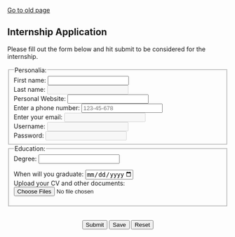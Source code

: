 <!DOCTYPE html>
<html lang="en">
<head>
<title>Internship Application</title>
<meta name="viewport" content="width=device-width, initial-scale=1">
<style>


input.empty {
   box-shadow: 0px 0px 10px red;
}

input.not-empty {
   box-shadow: 0px 0px 10px white;
}
</style>
</head>
<body>
<a href="index.htm">Go to old page</a>
<h2>Internship Application</h2>  
<p>Please fill out the form below and hit submit to be considered for the internship.</p>
<script src="jsfile.js"></script>
<form>  
<fieldset>  
<legend>Personalia:</legend>
<label for="fname">First name:</label>
<input type="text" id="fname" name="fname" onchange="OnInputChange(this)" required class="empty"><br>
<label for="lname">Last name:</label>
<input type="text" id="lname" name="lname" onchange="OnInputChange(this)" required disabled class="empty"><br>
<label for="website">Personal Website:</label>
<input type="url" id="website" name="website"><br>
<label for="phone">Enter a phone number:</label>
<input type="tel" id="phone" name="phone" placeholder="123-45-678" pattern="[0-9]{3}-[0-9]{2}-[0-9]{3}"><br>
<label for="email">Enter your email:</label>
<input type="email" id="email" name="email" onchange="OnInputChange(this)" required disabled class="empty"><br>
<label for="uname">Username:</label>
<input type="text" id="uname" name="uname" onchange="OnInputChange(this)" required disabled class="empty"><br>
<label for="pass">Password:</label>
<input type="password" id="pass" name="pass" onchange="OnInputChange(this)" required disabled class="empty"><br>
</fieldset> 
<fieldset> 
<legend>Education:</legend>
<label for="Degree">Degree:</label>
<input list="Degree" name="Degree">
<datalist id="Degree">
<option value="Associate">
<option value="Bachelor">
<option value="Masters">
<option value="Ph.D.">
<option value="other">
</datalist><br>
		 
<label for="graduate">When will you graduate:</label>
<input type="date" id="graduate" name="graduate" max="2022-05-07"><br> 
<label for="cvfile" >Upload your CV and other documents:</label>  
<input type="file" id="cvfile" name="cvfile" multiple="multiple"> 
</fieldset> 
<br>
<p style="text-align: center;">
<input type="submit" id="sub" value="Submit" onclick="missingFields()">
<input type="submit" id="sa" value="Save" onclick="DisplayUsername(email)">
<input type="reset" id="re" value="Reset">
</p>  
</form>  
</body>
</html>
